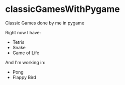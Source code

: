 # classicGamesWithPygame
Classic Games done by me in pygame

Right now I have:

* Tetris
* Snake
* Game of Life

And I'm working in:
* Pong
* Flappy Bird

